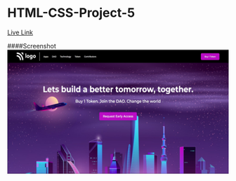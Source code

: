 # HTML-CSS-Project-5

[Live Link](https://html-proj-5.netlify.app/)

####Screenshot
![](./screenshot/proj-5.png)